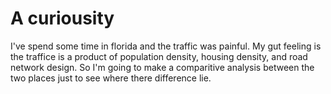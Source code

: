 # A curiousity 

I've spend some time in florida and the traffic was painful. 
My gut feeling is the traffice is a product of population density, housing density, and road network design. 
So I'm going to make a comparitive analysis between the two places just to see where there difference lie. 

